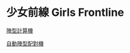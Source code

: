# 少女前線 Girls Frontline


[陣型計算機](https://chibimonxd.github.io/gf/main2.html)

[自動陣型配對機](https://chibimonxd.github.io/gf/auto.html)

